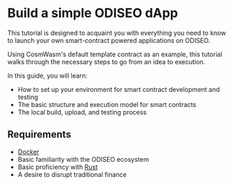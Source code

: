 # Build a simple ODISEO dApp

This tutorial is designed to acquaint you with everything you need to know to launch your own smart-contract powered applications on ODISEO.

Using CosmWasm's default template contract as an example, this tutorial walks through the necessary steps to go from an idea to execution.

In this guide, you will learn:

- How to set up your environment for smart contract development and testing
- The basic structure and execution model for smart contracts
- The local build, upload, and testing process

## Requirements

- [Docker](https://www.docker.com/)
- Basic familiarity with the ODISEO ecosystem
- Basic proficiency with [Rust](https://www.rust-lang.org/)
- A desire to disrupt traditional finance
